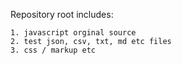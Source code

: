 Repository root includes:

    1. javascript orginal source
    2. test json, csv, txt, md etc files
    3. css / markup etc
